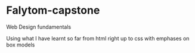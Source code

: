 # Falytom-capstone
Web Design fundamentals

Using what I have learnt so far from html right up to css
with emphases on box models 
